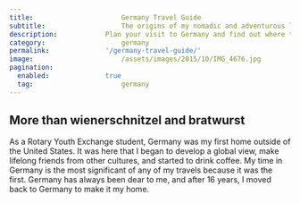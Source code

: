 ```yaml
---
title:						Germany Travel Guide
subtitle:					The origins of my nomadic and adventurous life
description:			Plan your visit to Germany and find out where to go and what to do in Germany. Read about itineraries, activities, places to stay and travel essentials.
category:					germany
permalink: 				'/germany-travel-guide/'
image:						/assets/images/2015/10/IMG_4676.jpg
pagination: 
  enabled: 				true
  tag: 						germany
---
```


## More than wienerschnitzel and bratwurst

As a Rotary Youth Exchange student, Germany was my first home outside of the United States. It was here that I began to develop a global view, make lifelong friends from other cultures, and started to drink coffee. My time in Germany is the most significant of any of my travels because it was the first. Germany has always been dear to me, and after 16 years, I moved back to Germany to make it my home.